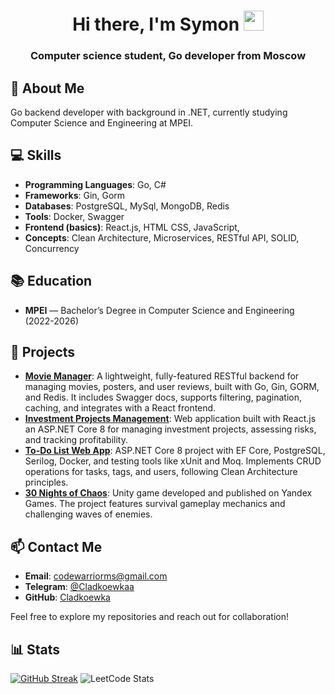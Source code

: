 <h1 align="center">Hi there, I'm Symon
<img src="https://github.com/blackcater/blackcater/raw/main/images/Hi.gif" height="32"/></h1>
<h3 align="center">Computer science student, Go developer from Moscow</h3>

## 🚀 About Me

Go backend developer with background in .NET, currently studying Computer Science and Engineering at MPEI.

## 💻 Skills

- **Programming Languages**: Go, C#
- **Frameworks**: Gin, Gorm
- **Databases**: PostgreSQL, MySql, MongoDB, Redis
- **Tools**: Docker, Swagger
- **Frontend (basics)**: React.js, HTML CSS, JavaScript, 
- **Concepts**: Clean Architecture, Microservices, RESTful API, SOLID, Concurrency

## 📚 Education

- **MPEI** — Bachelor’s Degree in Computer Science and Engineering (2022-2026)

## 📂 Projects 
- **[Movie Manager](https://github.com/Cladkoewka/movie-manager)**: A lightweight, fully-featured RESTful backend for managing movies, posters, and user reviews, built with Go, Gin, GORM, and Redis. It includes Swagger docs, supports filtering, pagination, caching, and integrates with a React frontend.
- **[Investment Projects Management](https://github.com/Cladkoewka/InvestmentCompanyFrontend)**: Web application built with React.js an ASP.NET Core 8 for managing investment projects, assessing risks, and tracking profitability.
- **[To-Do List Web App](https://github.com/Cladkoewka/ToDoListAPI)**: ASP.NET Core 8 project with EF Core, PostgreSQL, Serilog, Docker, and testing tools like xUnit and Moq. Implements CRUD operations for tasks, tags, and users, following Clean Architecture principles.
- **[30 Nights of Chaos](https://github.com/Cladkoewka/30-Nights-of-Chaos)**: Unity game developed and published on Yandex Games. The project features survival gameplay mechanics and challenging waves of enemies.

## 📫 Contact Me

- **Email**: [codewarriorms@gmail.com](mailto:codewarriorms@gmail.com)
- **Telegram**: [@Cladkoewkaa](https://t.me/Cladkoewkaa)
- **GitHub**: [Cladkoewka](https://github.com/Cladkoewka)

Feel free to explore my repositories and reach out for collaboration!

## 📊 Stats

[![GitHub Streak](https://github-readme-streak-stats.herokuapp.com/?user=Cladkoewka&theme=dark&background=11111)](https://git.io/streak-stats)
![LeetCode Stats](https://leetcard.jacoblin.cool/CLadkoewka?theme=dark&font=Roboto)



